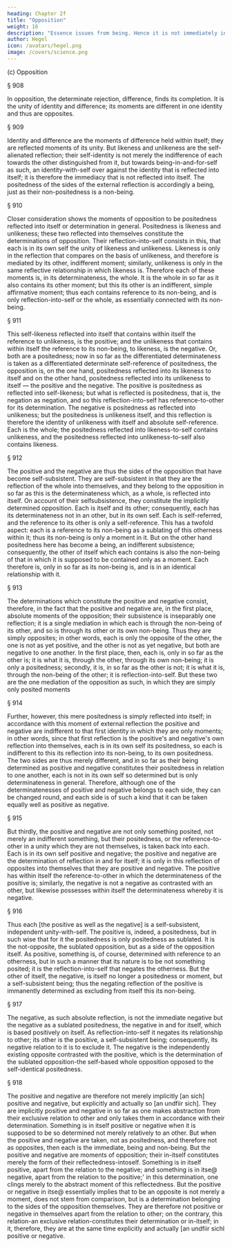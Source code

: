 ```yaml
---
heading: Chapter 2f
title: "Opposition"
weight: 16
description: "Essence issues from being. Hence it is not immediately in and for itself but is a result of that movement. "
author: Hegel
icon: /avatars/hegel.png
image: /covers/science.png
---
```



(c) Opposition

§ 908

In opposition, the determinate rejection, difference, finds its completion. It is the unity of identity and difference; its moments are different in one identity and thus are opposites.


§ 909

Identity and difference are the moments of difference held within itself; they are reflected moments of its unity. But likeness and unlikeness are the self-alienated reflection; their self-identity is not merely the indifference of each towards the other distinguished from it, but towards being-in-and-for-self as such, an identity-with-self over against the identity that is reflected into itself; it is therefore the immediacy that is not reflected into itself. The positedness of the sides of the external reflection is accordingly a being, just as their non-positedness is a non-being.

§ 910

Closer consideration shows the moments of opposition to be positedness reflected into itself or determination in general. Positedness is likeness and unlikeness; these two reflected into themselves constitute the determinations of opposition. Their reflection-into-self consists in this, that each is in its own self the unity of likeness and unlikeness. Likeness is only in the reflection that compares on the basis of unlikeness, and therefore is mediated by its other, indifferent moment; similarly, unlikeness is only in the same reflective relationship in which likeness is. Therefore each of these moments is, in its determinateness, the whole. It is the whole in so far as it also contains its other moment; but this its other is an indifferent, simple affirmative moment; thus each contains reference to its non-being, and is only reflection-into-self or the whole, as essentially connected with its non-being.

§ 911

This self-likeness reflected into itself that contains within itself the reference to unlikeness, is the positive; and the unlikeness that contains within itself the reference to its non-being, to likeness, is the negative. Or, both are a positedness; now in so far as the differentiated determinateness is taken as a differentiated determinate self-reference of positedness, the opposition is, on the one hand, positedness reflected into its likeness to itself and on the other hand, positedness reflected into its unlikeness to itself — the positive and the negative. The positive is positedness as reflected into self-likeness; but what is reflected is positedness, that is, the negation as negation, and so this reflection-into-self has reference-to-other for its determination. The negative is positedness as reflected into unlikeness; but the positedness is unlikeness itself, and this reflection is therefore the identity of unlikeness with itself and absolute self-reference. Each is the whole; the positedness reflected into likeness-to-self contains unlikeness, and the positedness reflected into unlikeness-to-self also contains likeness.

§ 912

The positive and the negative are thus the sides of the opposition that have become self-subsistent. They are self-subsistent in that they are the reflection of the whole into themselves, and they belong to the opposition in so far as this is the determinateness which, as a whole, is reflected into itself. On account of their selfsubsistence, they constitute the implicitly determined opposition. Each is itself and its other; consequently, each has its determinateness not in an other, but in its own self. Each is self-referred, and the reference to its other is only a self-reference. This has a twofold aspect: each is a reference to its non-being as a sublating of this otherness within it; thus its non-being is only a moment in it. But on the other hand positedness here has become a being, an indifferent subsistence; consequently, the other of itself which each contains is also the non-being of that in which it is supposed to be contained only as a moment. Each therefore is, only in so far as its non-being is, and is in an identical relationship with it.

§ 913

The determinations which constitute the positive and negative consist, therefore, in the fact that the positive and negative are, in the first place, absolute moments of the opposition; their subsistence is inseparably one reflection; it is a single mediation in which each is through the non-being of its other, and so is through its other or its own non-being. Thus they are simply opposites; in other words, each is only the opposite of the other, the one is not as yet positive, and the other is not as yet negative, but both are negative to one another. In the first place, then, each is, only in so far as the other is; it is what it is, through the other, through its own non-being; it is only a positedness; secondly, it is, in so far as the other is not; it is what it is, through the non-being of the other; it is reflection-into-self. But these two are the one mediation of the opposition as such, in which they are simply only posited moments

§ 914

Further, however, this mere positedness is simply reflected into itself; in accordance with this moment of external reflection the positive and negative are indifferent to that first identity in which they are only moments; in other words, since that first reflection is the positive's and negative's own reflection into themselves, each is in its own self its positedness, so each is indifferent to this its reflection into its non-being, to its own positedness. The two sides are thus merely different, and in so far as their being determined as positive and negative constitutes their positedness in relation to one another, each is not in its own self so determined but is only determinateness in general. Therefore, although one of the determinatenesses of positive and negative belongs to each side, they can be changed round, and each side is of such a kind that it can be taken equally well as positive as negative.

§ 915

But thirdly, the positive and negative are not only something posited, not merely an indifferent something, but their positedness, or the reference-to-other in a unity which they are not themselves, is taken back into each. Each is in its own self positive and negative; the positive and negative are the determination of reflection in and for itself; it is only in this reflection of opposites into themselves that they are positive and negative. The positive has within itself the reference-to-other in which the determinateness of the positive is; similarly, the negative is not a negative as contrasted with an other, but likewise possesses within itself the determinateness whereby it is negative.

§ 916

Thus each [the positive as well as the negative] is a self-subsistent, independent unity-with-self. The positive is, indeed, a positedness, but in such wise that for it the positedness is only positedness as sublated. It is the not-opposite, the sublated opposition, but as a side of the opposition itself. As positive, something is, of course, determined with reference to an otherness, but in such a manner that its nature is to be not something posited; it is the reflection-into-self that negates the otherness. But the other of itself, the negative, is itself no longer a positedness or moment, but a self-subsistent being; thus the negating reflection of the positive is immanently determined as excluding from itself this its non-being.

§ 917

The negative, as such absolute reflection, is not the immediate negative but the negative as a sublated positedness, the negative in and for itself, which is based positively on itself. As reflection-into-self it negates its relationship to other; its other is the positive, a self-subsistent being; consequently, its negative relation to it is to exclude it. The negative is the independently existing opposite contrasted with the positive, which is the determination of the sublated opposition-the self-based whole opposition opposed to the self-identical positedness.

§ 918

The positive and negative are therefore not merely implicitly [an sich] positive and negative, but explicitly and actually so [an undfiir sich]. They are implicitly positive and negative in so far as one makes abstraction from their exclusive relation to other and only takes them in accordance with their determination. Something is in itself positive or negative when it is supposed to be so determined not merely relatively to an other. But when the positive and negative are taken, not as positedness, and therefore not as opposites, then each is the immediate, being and non-being. But the positive and negative are moments of opposition; their in-itself constitutes merely the form of their reflectedness-intoself. Something is in itself positive, apart from the relation to the negative; and something is in itse@ negative, apart from the relation to the positive;' in this determination, one clings merely to the abstract moment of this reflectedness. But the positive or negative in itse@ essentially implies that to be an opposite is not merely a moment, does not stem from comparison, but is a determination belonging to the sides of the opposition themselves. They are therefore not positive or negative in themselves apart from the relation to other; on the contrary, this relation-an exclusive relation-constitutes their determination or in-itself; in it, therefore, they are at the same time explicitly and actually [an undfiir sichl positive or negative.
